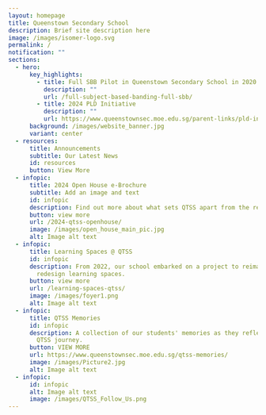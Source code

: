 ```yaml
---
layout: homepage
title: Queenstown Secondary School
description: Brief site description here
image: /images/isomer-logo.svg
permalink: /
notification: ""
sections:
  - hero:
      key_highlights:
        - title: Full SBB Pilot in Queenstown Secondary School in 2020
          description: ""
          url: /full-subject-based-banding-full-sbb/
        - title: 2024 PLD Initiative
          description: ""
          url: https://www.queenstownsec.moe.edu.sg/parent-links/pld-initiatives/
      background: /images/website_banner.jpg
      variant: center
  - resources:
      title: Announcements
      subtitle: Our Latest News
      id: resources
      button: View More
  - infopic:
      title: 2024 Open House e-Brochure
      subtitle: Add an image and text
      id: infopic
      description: Find out more about what sets QTSS apart from the rest.
      button: view more
      url: /2024-qtss-openhouse/
      image: /images/open_house_main_pic.jpg
      alt: Image alt text
  - infopic:
      title: Learning Spaces @ QTSS
      id: infopic
      description: From 2022, our school embarked on a project to reimagine and
        redesign learning spaces.
      button: view more
      url: /learning-spaces-qtss/
      image: /images/foyer1.png
      alt: Image alt text
  - infopic:
      title: QTSS Memories
      id: infopic
      description: A collection of our students' memories as they reflect on their
        QTSS journey.
      button: VIEW MORE
      url: https://www.queenstownsec.moe.edu.sg/qtss-memories/
      image: /images/Picture2.jpg
      alt: Image alt text
  - infopic:
      id: infopic
      alt: Image alt text
      image: /images/QTSS_Follow_Us.png
---
```

